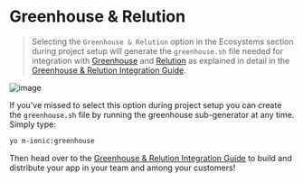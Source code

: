 # Greenhouse & Relution
> Selecting the `Greenhouse & Relution` option in the Ecosystems section during project setup will generate the `greenhouse.sh` file needed for integration with [Greenhouse](https://app.greenhouseci.com) and [Relution](https://www.relution.io/) as explained in detail in the [Greenhouse & Relution Integration Guide](../guides/greenhouse.md).

![image](https://cloud.githubusercontent.com/assets/1370779/18129151/ab97cc8c-6f89-11e6-81c9-4e0c8985ea6b.png)

If you've missed to select this option during project setup you can create the `greenhouse.sh` file by running the greenhouse sub-generator at any time. Simply type:
```sh
yo m-ionic:greenhouse
```
Then head over to the [Greenhouse & Relution Integration Guide](../guides/greenhouse.md) to build and distribute your app in your team and among your customers!
